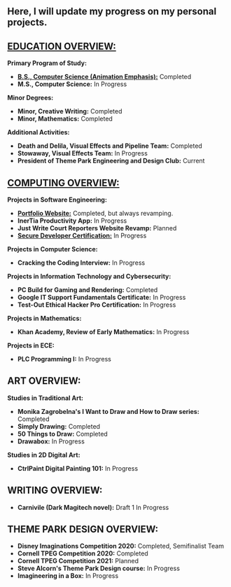 Here, I will update my progress on my personal projects. 
- 

[EDUCATION OVERVIEW:](EDUCATION.md) 
- 
**Primary Program of Study:**
- [**B.S., Computer Science (Animation Emphasis):**](UNDERGRAD.md) Completed
- **M.S., Computer Science:** In Progress

**Minor Degrees:**
- **Minor, Creative Writing:** Completed 
- **Minor, Mathematics:** Completed

**Additional Activities:**
- **Death and Delila, Visual Effects and Pipeline Team:** Completed
- **Stowaway, Visual Effects Team:** In Progress
- **President of Theme Park Engineering and Design Club:** Current

[COMPUTING OVERVIEW:](COMPUTING.md)
- 
**Projects in Software Engineering:**
- [**Portfolio Website:**](https://github.com/MasqueradeOfSilence/portfolio-site) Completed, but always revamping.
- **InerTia Productivity App:** In Progress
- **Just Write Court Reporters Website Revamp:** Planned
- [**Secure Developer Certification:**](SECURE_DEVELOPMENT.md) In Progress

**Projects in Computer Science:**
- **Cracking the Coding Interview:** In Progress

**Projects in Information Technology and Cybersecurity:**
- **PC Build for Gaming and Rendering:** Completed 
- **Google IT Support Fundamentals Certificate:** In Progress
- **Test-Out Ethical Hacker Pro Certification:** In Progress

**Projects in Mathematics:**
- **Khan Academy, Review of Early Mathematics:** In Progress 

**Projects in ECE:**
- **PLC Programming I:** In Progress 

ART OVERVIEW: 
- 

**Studies in Traditional Art:**
- **Monika Zagrobelna's I Want to Draw and How to Draw series:** Completed 
- **Simply Drawing:** Completed
- **50 Things to Draw:** Completed
- **Drawabox:** In Progress

**Studies in 2D Digital Art:**
- **CtrlPaint Digital Painting 101:** In Progress 

WRITING OVERVIEW: 
- 
- **Carnivile (Dark Magitech novel):** Draft 1 In Progress

THEME PARK DESIGN OVERVIEW:
- 
- **Disney Imaginations Competition 2020:** Completed, Semifinalist Team
- **Cornell TPEG Competition 2020:** Completed
- **Cornell TPEG Competition 2021:** Planned
- **Steve Alcorn's Theme Park Design course:** In Progress 
- **Imagineering in a Box:** In Progress 

